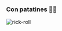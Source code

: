 ### Con patatines 🤌🏻

![rick-roll](https://user-images.githubusercontent.com/118520721/224405367-44b7445c-2c0d-4a50-87d5-6dbfef75dbe8.gif)
